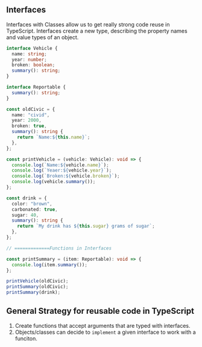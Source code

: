 ## Interfaces

Interfaces with Classes allow us to get really strong code reuse in TypeScript. Interfaces create a new type, describing the property names and value types of an object.

```ts
interface Vehicle {
  name: string;
  year: number;
  broken: boolean;
  summary(): string;
}

interface Reportable {
  summary(): string;
}

const oldCivic = {
  name: "civid",
  year: 2000,
  broken: true,
  summary(): string {
    return `Name:${this.name}`;
  },
};

const printVehicle = (vehicle: Vehicle): void => {
  console.log(`Name:${vehicle.name}`);
  console.log(`Yeaer:${vehicle.year}`);
  console.log(`Broken:${vehicle.broken}`);
  console.log(vehicle.summary());
};

const drink = {
  color: "brown",
  carbonated: true,
  sugar: 40,
  summary(): string {
    return `My drink has ${this.sugar} grams of sugar`;
  },
};

// =============Functions in Interfaces

const printSummary = (item: Reportable): void => {
  console.log(item.summary());
};

printVehicle(oldCivic);
printSummary(oldCivic);
printSummary(drink);

```

## General Strategy for reusable code in TypeScript

1. Create functions that accept arguments that are typed with interfaces.
2. Objects/classes can decide to `implement` a given interface to work with a funciton.
